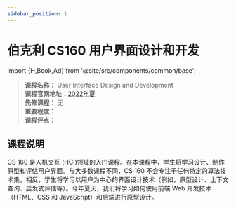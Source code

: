 ```yaml
---
sidebar_position: 1
---
```


# 伯克利 CS160 用户界面设计和开发

import {H,Book,Ad} from '@site/src/components/common/base';

>**课程名称：** User Interface Design and Development     
**课程官网地址：**[2022年夏](https://cs160su22.com/)   
**先修课程：** 无  
**重要程度：**     
**课程评点：** 


## 课程说明
CS 160 是人机交互 (HCI)领域的入门课程。在本课程中，学生将学习设计、制作原型和评估用户界面。与大多数课程不同，CS 160 不会专注于任何特定的算法技术集，相反，学生将学习以用户为中心的界面设计技术（例如，原型设计、上下文查询、启发式评估等）。今年夏天，我们将学习如何使用前端 Web 开发技术（HTML、CSS 和 JavaScript）和后端进行原型设计。

<Comment></Comment>


